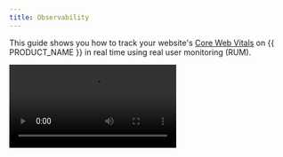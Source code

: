 ```yaml
---
title: Observability 
---
```


This guide shows you how to track your website's [Core Web Vitals](https://web.dev/vitals/) on {{ PRODUCT_NAME }} in real time using real user monitoring (RUM).

<Video src="https://player.vimeo.com/video/691615391"/>

## What are Core Web Vitals? {/*what-are-core-web-vitals*/}

In [May of 2021](https://developers.google.com/search/blog/2020/11/timing-for-page-experience), Google began ranking websites based on a
set of performance metrics called [Core Web Vitals](https://web.dev/vitals/). This change effectively made site performance an SEO ranking factor.
Websites with good Core Web Vitals may be placed higher in search results, while those with poor Core Web Vitals may be placed lower.

Unlike Lighthouse performance scores which are based on synthetic tests, Core Web Vitals scores are based on measurements from real users of Chrome as reported in the [Chrome User Experience Report](https://developers.google.com/web/tools/chrome-user-experience-report). Core Web Vitals can
be tracked via [Google Search Console](https://search.google.com/search-console/welcome) and [PageSpeed Insights](https://developers.google.com/speed/pagespeed/insights/). Optimizing Core Web Vitals using the official tools presents a number of challenges:

- It can take days to weeks to see the effect of changes to your site on Core Web Vitals.
- It's hard to diagnose Core Web Vitals by page type or URL.
- It's impossible to A/B test the impact of site optimizations on Core Web Vitals. Note that to effectively A/B test performance optimizations you need both a RUM measurement tool and split testing at the edge, both of which {{ PRODUCT_NAME }} provides. 

<a id="why-use-layer0-to-track-core-web-vitals"></a>

## Why use {{ PRODUCT_NAME }} to track Core Web Vitals? {/*why-use-to-track-core-web-vitals*/}

Instead of relying solely on Google Search Console, we recommend tracking Core Web Vitals using {{ PRODUCT_NAME }} so that you can:

- See how changes to your site impact Core Web Vitals in real time
- Correlate web vitals to your application's routes
- Analyze score across a number of dimensions such as country, device, and connection type
- Identify which pages are most negatively impacting your search ranking.
- Use {{ PRODUCT_NAME }}'s [Edge-based split testing](split_testing) to A/B test the impact of performance optimizations on Core Web Vitals.

## Installation {/*installation*/}

In order to start tracking Core Web Vitals on {{ PRODUCT_NAME }}, you need to add the `@{{ PRODUCT_LEGACY_LOWER }}/rum` client library to your application. There are a number of ways to do this:

### Script Tag {/*script-tag*/}

To add Core Web Vitals tracking via a script tag, add the following to each page in your application:

```html
<script defer>
  function initRum() {
    new {{ RUM_NS }}.Metrics({
      token: 'your-token-here', // get this from {{ APP_URL }}
    }).collect()
  }
</script>
<script src="https://rum.{{ DOMAIN }}/latest.js" defer onload="initRum()"></script>
```

### Google Tag Manager {/*google-tag-manager*/}

```html
<script>
  function initMetrics() {
    new {{ RUM_NS }}.Metrics({
      token: 'your-token-here', // get this from {{ APP_URL }}
    }).collect()
  }
  var rumScriptTag = document.createElement('script')
  rumScriptTag.src = 'https://rum.{{ DOMAIN }}/latest.js'
  rumScriptTag.setAttribute('defer', '')
  rumScriptTag.type = 'text/javascript'
  rumScriptTag.onload = initMetrics
  document.body.appendChild(rumScriptTag)
</script>
```

### NPM or Yarn {/*npm-or-yarn*/}

To install the Core Web Vitals library using npm, run:

```bash
npm install --save @{{ PRODUCT_LEGACY_LOWER }}/rum
```

Or, using yarn:

```bash
yarn add @{{ PRODUCT_LEGACY_LOWER }}/rum
```

Then, add the following to your application's browser bundle:

```js
import { Metrics } from '@{{ PRODUCT_LEGACY_LOWER }}/rum'

new Metrics({
  token: 'your-token-here', // get this from {{ APP_URL }}
}).collect()
```

## Tie URLs to Page Templates {/*tie-urls-to-page-templates*/}

You can tie URLs to page templates by providing an optional `router` parameter to `Metrics`.

When installing @{{ PRODUCT_LEGACY_LOWER }}/rum using a script tag, use:

```js
new {{ PRODUCT_NAME }}.Metrics({
  // get this from {{ APP_URL }}
  token: 'your-token-here',

  // assign a page label for each route:
  router: new {{ PRODUCT_NAME }}.Router()
    .match('/', ({ setPageLabel }) => setPageLabel('home'))
    .match('/p/:id', ({ setPageLabel }) => setPageLabel('product'))
    .match('/c/:id', ({ setPageLabel }) => setPageLabel('category')),
}).collect()
```

When installing @{{ PRODUCT_LEGACY_LOWER }}/rum via NPM or Yarn use:

```js
import { Router } from '@{{ PRODUCT_LEGACY_LOWER }}/rum/Router'
import { Metrics } from '@{{ PRODUCT_LEGACY_LOWER }}/rum'

new Metrics({
  // get this from {{ APP_URL }}
  token: 'your-token-here',

  // assign a page label for each route:
  router: new Router()
    .match('/', ({ setPageLabel }) => setPageLabel('home'))
    .match('/p/:id', ({ setPageLabel }) => setPageLabel('product'))
    .match('/c/:id', ({ setPageLabel }) => setPageLabel('category')),
}).collect()
```

The router supports the same pattern syntax as Express. Here's more information on [routing syntax](/guides/routing#route-pattern-syntax).

For non single page applications (e.g. traditional "multi-page apps"), you can also explicitly set the page label by passing a `pageLabel` property during initialization. An example is shown below where the `pageLabel` is pulled from `document.title`:

```js
<script>
  function initMetrics() {
    new {{ PRODUCT_NAME }}.Metrics({
      token: 'your-token-here',
      pageLabel: document.title ? document.title : "(No title)",
    }).collect();
  }
  var rumScriptTag = document.createElement('script');
  rumScriptTag.src = "https://rum.{{ DOMAIN }}/latest.js";
  rumScriptTag.setAttribute("defer", "");
  rumScriptTag.type = "text/javascript";
  rumScriptTag.onload = initMetrics;
  document.body.appendChild(rumScriptTag);
</script>
```

## Track Additional Data {/*track-additional-data*/}

You can tie the following data to Core Web Vitals:

```js
new {{ PRODUCT_NAME }}.Metrics({
  // Rather than providing a router, you can also define the page label for each page explicitly.
  // Use this option if it is more convenient to add the script tag to each page template individually
  // rather than adding it to the main application template.
  pageLabel: 'home',

  // When running a split test, use this field to specify which variant is active.
  // This is automatically set for sites that are deployed on {{ PRODUCT_NAME }}.
  splitTestVariant: 'name-of-variant',

  // The version of your application that is running.
  appVersion: 'v1.0.0',

  // Whether or not the page was served from the CDN cache, if this is known.
  // This is automatically set for sites that are deployed on {{ PRODUCT_NAME }}.
  cacheHit: true | false,

  // The country code in which the browser is running. This is often provided by CDNs
  // as a request header that can be embedded in your script tab by your application code.
  // This is automatically set for sites that are deployed on {{ PRODUCT_NAME }}.
  country: 'US',
})
```


## Custom cache TTL

Information about routes is fetched from `/__edgio__/cache-manifest.js` file and then cached in localStorage.
The default expiration time is set to 1 hour and it's possible to change it by providing `cacheManifestTTL` option.

```js
new Metrics({
      token: 'my-edgio-rum-token',
      cacheManifestTTL: 300 // 5 minutes
}).collect()
```
